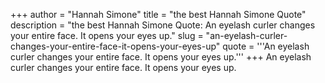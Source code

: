 +++
author = "Hannah Simone"
title = "the best Hannah Simone Quote"
description = "the best Hannah Simone Quote: An eyelash curler changes your entire face. It opens your eyes up."
slug = "an-eyelash-curler-changes-your-entire-face-it-opens-your-eyes-up"
quote = '''An eyelash curler changes your entire face. It opens your eyes up.'''
+++
An eyelash curler changes your entire face. It opens your eyes up.
